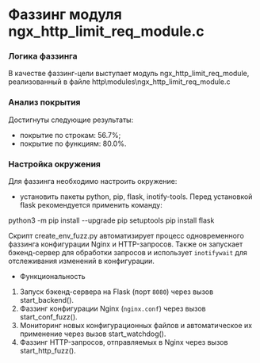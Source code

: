# Фаззинг модуля ngx_http_limit_req_module.c

### Логика фаззинга
В качестве фаззинг-цели выступает модуль ngx_http_limit_req_module, реализованный в файле http\modules\ngx_http_limit_req_module.c

### Анализ покрытия
Достигнуты следующие результаты:
- покрытие по строкам: 56.7%;
- покрытие по функциям: 80.0%.

### Настройка окружения
Для фаззинга необходимо настроить окружение:
- установить пакеты python, pip, flask, inotify-tools.
Перед установкой flask рекомендуется применить команду:

python3 -m pip install --upgrade pip setuptools
pip install flask

Скрипт create_env_fuzz.py автоматизирует процесс одновременного фаззинга конфигурации Nginx и HTTP-запросов. 
Также он запускает бэкенд-сервер для обработки запросов и использует `inotifywait` для отслеживания изменений в конфигурации.
- Функциональность
1. Запуск бэкенд-сервера на Flask (порт `8080`) через вызов start_backend().
2. Фаззинг конфигурации Nginx (`nginx.conf`) через вызов start_conf_fuzz().
3. Мониторинг новых конфигурационных файлов и автоматическое их применение через вызов start_watchdog().
4. Фаззинг HTTP-запросов, отправляемых в Nginx через вызов start_http_fuzz().
